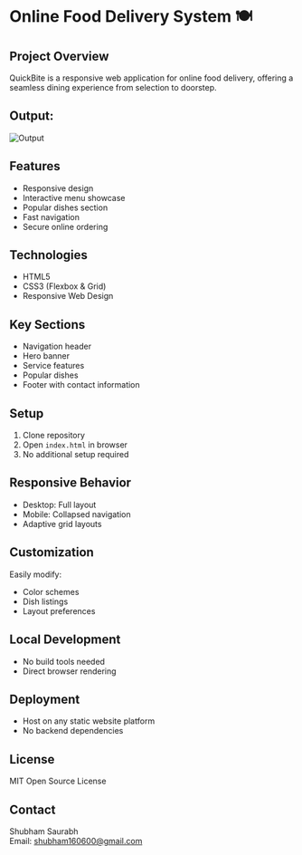 # Online Food Delivery System 🍽️

## Project Overview

QuickBite is a responsive web application for online food delivery, offering a seamless dining experience from selection to doorstep.

## Output:

![Output](https://github.com/user-attachments/assets/9e41f0cf-6f35-465e-b656-5d58286c1e75)

## Features

- Responsive design
- Interactive menu showcase
- Popular dishes section
- Fast navigation
- Secure online ordering

## Technologies

- HTML5
- CSS3 (Flexbox & Grid)
- Responsive Web Design

## Key Sections

- Navigation header
- Hero banner
- Service features
- Popular dishes
- Footer with contact information

## Setup

1. Clone repository
2. Open `index.html` in browser
3. No additional setup required

## Responsive Behavior

- Desktop: Full layout
- Mobile: Collapsed navigation
- Adaptive grid layouts

## Customization

Easily modify:
- Color schemes
- Dish listings
- Layout preferences

## Local Development

- No build tools needed
- Direct browser rendering

## Deployment

- Host on any static website platform
- No backend dependencies

## License

MIT Open Source License

## Contact

Shubham Saurabh <br>
Email: shubham160600@gmail.com
